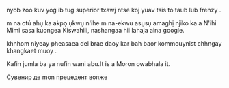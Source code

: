 nyob zoo kuv yog ib tug superior txawj ntse koj yuav tsis to taub lub frenzy .

m na otú ahụ ka akpọ ụkwụ n'ihe m na-ekwu asụsụ amaghị njiko ka a N'ihi 
Mimi sasa kuongea Kiswahili, nashangaa hii lahaja aina google.

khnhom niyeay  pheasaea del brae  daoy kar bah baor kommouynist chhngay khangkaet  muoy .

Kafin jumla ba ya nufin wani abu.It is a Moron owabhala it.

Сувенир де mon прецедент вояже
